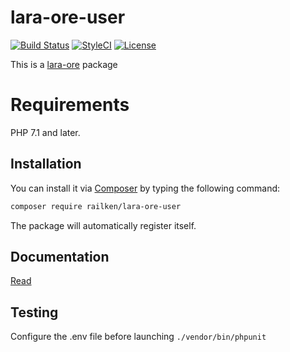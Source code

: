 # lara-ore-user

[![Build Status](https://img.shields.io/travis/railken/lara-ore-user/master.svg?style=flat-square&maxAge=3600)](https://travis-ci.org/railken/lara-ore-user)
[![StyleCI](https://github.styleci.io/repos/134565811/shield?branch=master)](https://github.styleci.io/repos/134565811)
[![License](https://img.shields.io/badge/License-MIT-yellow.svg?style=flat-square)](https://opensource.org/licenses/MIT)

This is a [lara-ore](https://github.com/railken/lara-ore) package

# Requirements

PHP 7.1 and later.

## Installation

You can install it via [Composer](https://getcomposer.org/) by typing the following command:

```bash
composer require railken/lara-ore-user
```

The package will automatically register itself.

## Documentation

[Read](docs/index.md)

## Testing

Configure the .env file before launching `./vendor/bin/phpunit`
